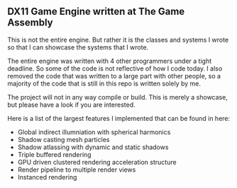 ## DX11 Game Engine written at The Game Assembly

This is not the entire engine. But rather it is the classes and systems I wrote so that I can showcase the systems that I wrote. 

The entire engine was written with 4 other programmers under a tight deadline. So some of the code is not reflective of how I code today. I also removed the code that was written to a large part with other people, so a majority of the code that is still in this repo is written solely by me. 

The project will not in any way compile or build. 
This is merely a showcase, but please have a look if you are interested. 

Here is a list of the largest features I implemented that can be found in here:

- Global indirect illumniation with spherical harmonics
- Shadow casting mesh particles
- Shadow atlassing with dynamic and static shadows
- Triple buffered rendering
- GPU driven clustered rendering acceleration structure
- Render pipeline to multiple render views
- Instanced rendering